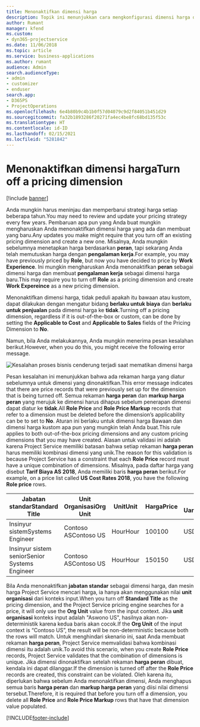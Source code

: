 ```yaml
---
title: Menonaktifkan dimensi harga
description: Topik ini menunjukkan cara mengkonfigurasi dimensi harga dalam solusi Project Service.
author: Rumant
manager: kfend
ms.custom:
- dyn365-projectservice
ms.date: 11/06/2018
ms.topic: article
ms.service: business-applications
ms.author: rumant
audience: Admin
search.audienceType:
- admin
- customizer
- enduser
search.app:
- D365PS
- ProjectOperations
ms.openlocfilehash: 6e4b80b9c4b1b0f57d04079c9d2f84051b451d29
ms.sourcegitcommit: fa32b1893286f20271fa4ec4be8fc68bd135f53c
ms.translationtype: HT
ms.contentlocale: id-ID
ms.lasthandoff: 02/15/2021
ms.locfileid: "5281842"
---
```

# <a name="turn-off-a-pricing-dimension"></a><span data-ttu-id="e081b-103">Menonaktifkan dimensi harga</span><span class="sxs-lookup"><span data-stu-id="e081b-103">Turn off a pricing dimension</span></span>

[!include [banner](../includes/psa-now-project-operations.md)]

<span data-ttu-id="e081b-104">Anda mungkin harus meninjau dan memperbarui strategi harga setiap beberapa tahun.</span><span class="sxs-lookup"><span data-stu-id="e081b-104">You may need to review and update your pricing strategy every few years.</span></span> <span data-ttu-id="e081b-105">Pembaruan apa pun yang Anda buat mungkin mengharuskan Anda menonaktifkan dimensi harga yang ada dan membuat yang baru.</span><span class="sxs-lookup"><span data-stu-id="e081b-105">Any updates you make might require that you turn off an existing pricing dimension and create a new one.</span></span> <span data-ttu-id="e081b-106">Misalnya, Anda mungkin sebelumnya menetapkan harga berdasarkan **peran**, tapi sekarang Anda telah memutuskan harga dengan **pengalaman kerja**.</span><span class="sxs-lookup"><span data-stu-id="e081b-106">For example, you may have previously priced by **Role**, but now you have decided to price by **Work Experience**.</span></span> <span data-ttu-id="e081b-107">Ini mungkin mengharuskan Anda menonaktifkan **peran** sebagai dimensi harga dan membuat **pengalaman kerja** sebagai dimensi harga baru.</span><span class="sxs-lookup"><span data-stu-id="e081b-107">This may require you to turn off **Role** as a pricing dimension and create **Work Expereince** as a new pricing dimension.</span></span> 

<span data-ttu-id="e081b-108">Menonaktifkan dimensi harga, tidak peduli apakah itu bawaan atau kustom, dapat dilakukan dengan mengatur bidang **berlaku untuk biaya** dan **berlaku untuk penjualan** pada dimensi harga ke **tidak**.</span><span class="sxs-lookup"><span data-stu-id="e081b-108">Turning off a pricing dimension, regardless if it is out-of-the-box or custom, can be done by setting the **Applicable to Cost** and **Applicable to Sales** fields of the Pricing Dimension to **No**.</span></span>

<span data-ttu-id="e081b-109">Namun, bila Anda melakukannya, Anda mungkin menerima pesan kesalahan berikut.</span><span class="sxs-lookup"><span data-stu-id="e081b-109">However, when you do this, you might receive the following error message.</span></span>

![Kesalahan proses bisnis cenderung terjadi saat mematikan dimensi harga](media/Business-Process-Error.png)


<span data-ttu-id="e081b-111">Pesan kesalahan ini menunjukkan bahwa ada rekaman harga yang diatur sebelumnya untuk dimensi yang dinonaktifkan.</span><span class="sxs-lookup"><span data-stu-id="e081b-111">This error message indicates that there are price records that were previously set up for the dimension that is being turned off.</span></span> <span data-ttu-id="e081b-112">Semua rekaman **harga peran** dan **markup harga peran** yang merujuk ke dimensi harus dihapus sebelum penerapan dimensi dapat diatur ke **tidak**.</span><span class="sxs-lookup"><span data-stu-id="e081b-112">All **Role Price** and **Role Price Markup** records that refer to a dimension must be deleted before the dimension’s applicability can be to set to **No**.</span></span> <span data-ttu-id="e081b-113">Aturan ini berlaku untuk dimensi harga Bawaan dan dimensi harga kustom apa pun yang mungkin telah Anda buat.</span><span class="sxs-lookup"><span data-stu-id="e081b-113">This rule applies to both out-of-the-box pricing dimensions and any custom pricing dimensions that you may have created.</span></span> <span data-ttu-id="e081b-114">Alasan untuk validasi ini adalah karena Project Service memiliki batasan bahwa setiap rekaman **harga peran** harus memiliki kombinasi dimensi yang unik.</span><span class="sxs-lookup"><span data-stu-id="e081b-114">The reason for this validation is because Project Service has a constraint that each **Role Price** record must have a unique combination of dimensions.</span></span> <span data-ttu-id="e081b-115">Misalnya, pada daftar harga yang disebut **Tarif Biaya AS 2018**, Anda memiliki baris **harga peran** berikut.</span><span class="sxs-lookup"><span data-stu-id="e081b-115">For example, on a price list called **US Cost Rates 2018**, you have the following **Role price** rows.</span></span> 

| <span data-ttu-id="e081b-116">Jabatan standar</span><span class="sxs-lookup"><span data-stu-id="e081b-116">Standard Title</span></span>         | <span data-ttu-id="e081b-117">Unit Organisasi</span><span class="sxs-lookup"><span data-stu-id="e081b-117">Org Unit</span></span>    |<span data-ttu-id="e081b-118">Unit</span><span class="sxs-lookup"><span data-stu-id="e081b-118">Unit</span></span>   |<span data-ttu-id="e081b-119">Harga</span><span class="sxs-lookup"><span data-stu-id="e081b-119">Price</span></span>  |<span data-ttu-id="e081b-120">Mata Uang</span><span class="sxs-lookup"><span data-stu-id="e081b-120">Currency</span></span>  |
| -----------------------|-------------|-------|-------|----------|
| <span data-ttu-id="e081b-121">Insinyur sistem</span><span class="sxs-lookup"><span data-stu-id="e081b-121">Systems Engineer</span></span>|<span data-ttu-id="e081b-122">Contoso AS</span><span class="sxs-lookup"><span data-stu-id="e081b-122">Contoso US</span></span>|<span data-ttu-id="e081b-123">Hour</span><span class="sxs-lookup"><span data-stu-id="e081b-123">Hour</span></span>| <span data-ttu-id="e081b-124">100</span><span class="sxs-lookup"><span data-stu-id="e081b-124">100</span></span>|<span data-ttu-id="e081b-125">USD</span><span class="sxs-lookup"><span data-stu-id="e081b-125">USD</span></span>|
| <span data-ttu-id="e081b-126">Insinyur sistem senior</span><span class="sxs-lookup"><span data-stu-id="e081b-126">Senior Systems Engineer</span></span>|<span data-ttu-id="e081b-127">Contoso AS</span><span class="sxs-lookup"><span data-stu-id="e081b-127">Contoso US</span></span>|<span data-ttu-id="e081b-128">Hour</span><span class="sxs-lookup"><span data-stu-id="e081b-128">Hour</span></span>| <span data-ttu-id="e081b-129">150</span><span class="sxs-lookup"><span data-stu-id="e081b-129">150</span></span>| <span data-ttu-id="e081b-130">USD</span><span class="sxs-lookup"><span data-stu-id="e081b-130">USD</span></span>|


<span data-ttu-id="e081b-131">Bila Anda menonaktifkan **jabatan standar** sebagai dimensi harga, dan mesin harga Project Service mencari harga, ia hanya akan menggunakan nilai **unit organisasi** dari konteks input.</span><span class="sxs-lookup"><span data-stu-id="e081b-131">When you turn off **Standard Title** as the pricing dimension, and the Project Service pricing engine searches for a price, it will only use the **Org Unit** value from the input context.</span></span> <span data-ttu-id="e081b-132">Jika **unit organisasi** konteks input adalah "Aswono US", hasilnya akan non-deterministik karena kedua baris akan cocok.</span><span class="sxs-lookup"><span data-stu-id="e081b-132">If the **Org Unit** of the input context is “Contoso US”, the result will be non-deterministic because both the rows will match.</span></span> <span data-ttu-id="e081b-133">Untuk menghindari skenario ini, saat Anda membuat rekaman **harga peran**, Project Service memvalidasi bahwa kombinasi dimensi itu adalah unik.</span><span class="sxs-lookup"><span data-stu-id="e081b-133">To avoid this scenario, when you create **Role Price** records, Project Service validates that the combination of dimensions is unique.</span></span> <span data-ttu-id="e081b-134">Jika dimensi dinonaktifkan setelah rekaman **harga peran** dibuat, kendala ini dapat dilanggar.</span><span class="sxs-lookup"><span data-stu-id="e081b-134">If the dimension is turned off after the **Role Price** records are created, this constraint can be violated.</span></span> <span data-ttu-id="e081b-135">Oleh karena itu, diperlukan bahwa sebelum Anda menonaktifkan dimensi, Anda menghapus semua baris **harga peran** dan **markup harga peran** yang diisi nilai dimensi tersebut.</span><span class="sxs-lookup"><span data-stu-id="e081b-135">Therefore, it is required that before you turn off a dimension, you delete all **Role Price** and **Role Price Markup** rows that have that dimension value populated.</span></span>



[!INCLUDE[footer-include](../includes/footer-banner.md)]